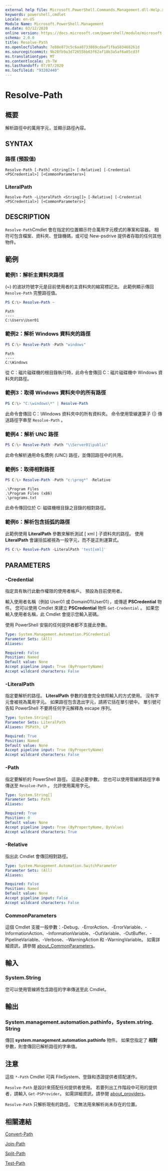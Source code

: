 ```yaml
---
external help file: Microsoft.PowerShell.Commands.Management.dll-Help.xml
keywords: powershell,cmdlet
Locale: en-US
Module Name: Microsoft.PowerShell.Management
ms.date: 03/12/2020
online version: https://docs.microsoft.com/powershell/module/microsoft.powershell.management/resolve-path?view=powershell-6&WT.mc_id=ps-gethelp
schema: 2.0.0
title: Resolve-Path
ms.openlocfilehash: 7e88e873c5c6aa0733869cdaaf1fba583468261d
ms.sourcegitcommit: 9b28fb9a3d72655bb63f62af18b3a5af6a05cd3f
ms.translationtype: MT
ms.contentlocale: zh-TW
ms.lasthandoff: 07/07/2020
ms.locfileid: "93202440"
---
```

# Resolve-Path

## 概要
解析路徑中的萬用字元，並顯示路徑內容。

## SYNTAX

### 路徑 (預設值)

```
Resolve-Path [-Path] <String[]> [-Relative] [-Credential <PSCredential>] [<CommonParameters>]
```

### LiteralPath

```
Resolve-Path -LiteralPath <String[]> [-Relative] [-Credential <PSCredential>] [<CommonParameters>]
```

## DESCRIPTION

`Resolve-Path`Cmdlet 會在指定的位置顯示符合萬用字元模式的專案和容器。 相符可包含檔案、資料夾、登錄機碼，或可從 New-psdrive 提供者存取的任何其他物件。

## 範例

### 範例1：解析主資料夾路徑

 (~) 的波狀符號字元是目前使用者的主資料夾的縮寫標記法。 此範例顯示傳回 `Resolve-Path` 完整路徑值。

```powershell
PS C:\> Resolve-Path ~
```

```Output
Path
----
C:\Users\User01
```

### 範例2：解析 Windows 資料夾的路徑

```powershell
PS C:\> Resolve-Path -Path "windows"
```

```Output
Path
----
C:\Windows
```

從 C：磁片磁碟機的根目錄執行時，此命令會傳回 C：磁片磁碟機中 Windows 資料夾的路徑。

### 範例3：取得 Windows 資料夾中的所有路徑

```powershell
PS C:\> "C:\windows\*" | Resolve-Path
```

此命令會傳回 C：\Windows 資料夾中的所有資料夾。 命令使用管線運算子 (|) 傳送路徑字串至 `Resolve-Path` 。

### 範例4：解析 UNC 路徑

```powershell
PS C:\> Resolve-Path -Path "\\Server01\public"
```

此命令解析通用命名慣例 (UNC) 路徑，並傳回路徑中的共用。

### 範例5：取得相對路徑

```powershell
PS C:\> Resolve-Path -Path "c:\prog*" -Relative
```

```Output
.\Program Files
.\Program Files (x86)
.\programs.txt
```

此命令傳回位於 C: 磁碟機根目錄之目錄的相對路徑。

### 範例6：解析包含括弧的路徑

此範例使用 **LiteralPath** 參數來解析測試 \[ xml \] 子資料夾的路徑。
使用 **LiteralPath** 會讓括弧被視為一般字元，而不是正則運算式。

```powershell
PS C:\> Resolve-Path -LiteralPath 'test[xml]'
```

## PARAMETERS

### -Credential

指定具有執行此動作權限的使用者帳戶。 預設為目前使用者。

輸入使用者名稱（例如 User01 或 Domain01\User01），或傳遞 **PSCredential** 物件。 您可以使用 Cmdlet 來建立 **PSCredential** 物件 `Get-Credential` 。 如果您輸入使用者名稱，此 Cmdlet 會提示您輸入密碼。

使用 PowerShell 安裝的任何提供者都不支援此參數。

```yaml
Type: System.Management.Automation.PSCredential
Parameter Sets: (All)
Aliases:

Required: False
Position: Named
Default value: None
Accept pipeline input: True (ByPropertyName)
Accept wildcard characters: False
```

### -LiteralPath

指定要解析的路徑。 **LiteralPath** 參數的值會完全依照輸入的方式使用。 沒有字元會被視為萬用字元。 如果路徑包含逸出字元，請將它括在單引號中。 單引號可告知 PowerShell 不要將任何字元解釋為 escape 序列。

```yaml
Type: System.String[]
Parameter Sets: LiteralPath
Aliases: PSPath, LP

Required: True
Position: Named
Default value: None
Accept pipeline input: True (ByPropertyName)
Accept wildcard characters: False
```

### -Path

指定要解析的 PowerShell 路徑。 這是必要參數。 您也可以使用管線將路徑字串傳送至 `Resolve-Path` 。 允許使用萬用字元。

```yaml
Type: System.String[]
Parameter Sets: Path
Aliases:

Required: True
Position: 0
Default value: None
Accept pipeline input: True (ByPropertyName, ByValue)
Accept wildcard characters: True
```

### -Relative

指出此 Cmdlet 會傳回相對路徑。

```yaml
Type: System.Management.Automation.SwitchParameter
Parameter Sets: (All)
Aliases:

Required: False
Position: Named
Default value: None
Accept pipeline input: False
Accept wildcard characters: False
```

### CommonParameters

這個 Cmdlet 支援一般參數：-Debug、-ErrorAction、-ErrorVariable、-InformationAction、-InformationVariable、-OutVariable、-OutBuffer、-PipelineVariable、-Verbose、-WarningAction 和 -WarningVariable。 如需詳細資訊，請參閱 [about_CommonParameters](../Microsoft.PowerShell.Core/About/about_CommonParameters.md)。

## 輸入

### System.String

您可以使用管線將包含路徑的字串傳送至此 Cmdlet。

## 輸出

### System.management.automation.pathinfo，System.string. String

傳回 **system.management.automation.pathinfo** 物件。 如果您指定了 **相對** 參數，則會傳回已解析路徑的字串值。

## 注意

這些 `*-Path` Cmdlet 可與 FileSystem、登錄和憑證提供者搭配運作。

`Resolve-Path` 是設計來搭配任何提供者使用。 若要列出工作階段中可用的提供者，請輸入 `Get-PSProvider`。 如需詳細資訊，請參閱 [about_providers](../microsoft.powershell.core/about/about_providers.md)。

`Resolve-Path` 只解析現有的路徑。 它無法用來解析尚未存在的位置。

## 相關連結

[Convert-Path](Convert-Path.md)

[Join-Path](Join-Path.md)

[Split-Path](Split-Path.md)

[Test-Path](Test-Path.md)
